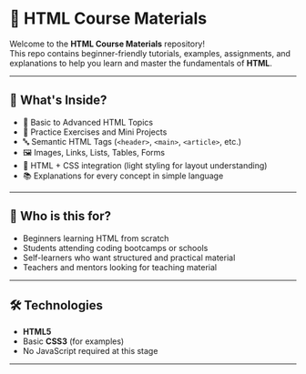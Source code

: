 # 📘 HTML Course Materials

Welcome to the **HTML Course Materials** repository!  
This repo contains beginner-friendly tutorials, examples, assignments, and explanations to help you learn and master the fundamentals of **HTML**.

---

## 🚀 What's Inside?

- 📄 Basic to Advanced HTML Topics  
- 🧪 Practice Exercises and Mini Projects  
- 🔤 Semantic HTML Tags (`<header>`, `<main>`, `<article>`, etc.)  
- 🖼 Images, Links, Lists, Tables, Forms  
- 🎨 HTML + CSS integration (light styling for layout understanding)  
- 📚 Explanations for every concept in simple language

---

## 🧠 Who is this for?

- Beginners learning HTML from scratch  
- Students attending coding bootcamps or schools  
- Self-learners who want structured and practical material  
- Teachers and mentors looking for teaching material

---

## 🛠 Technologies

- **HTML5**  
- Basic **CSS3** (for examples)  
- No JavaScript required at this stage

---
